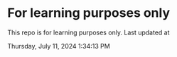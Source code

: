 # For learning purposes only
This repo is for learning purposes only.
Last updated at

Thursday, July 11, 2024 1:34:13 PM

